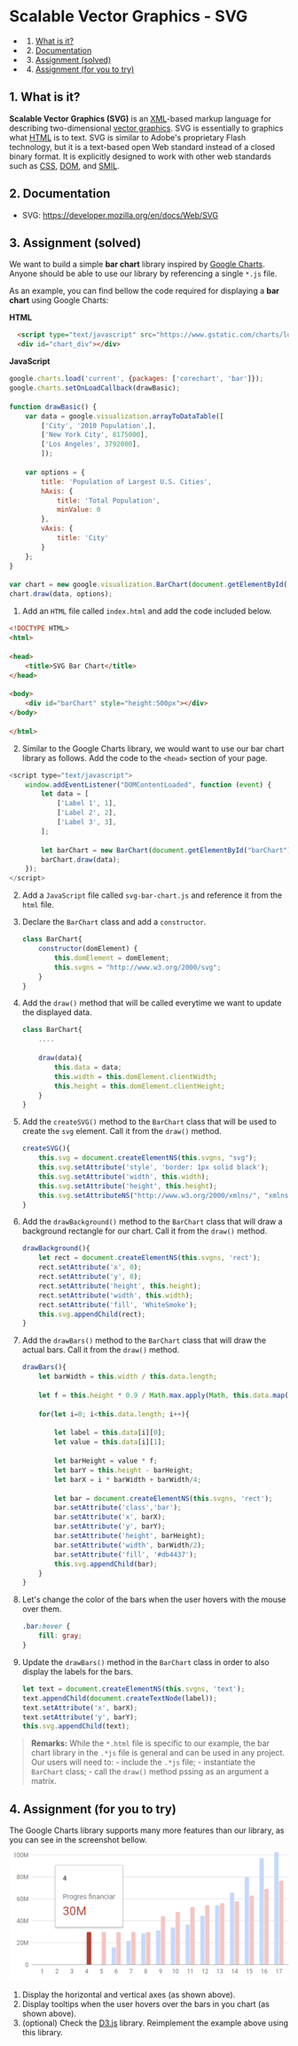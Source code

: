 # Scalable Vector Graphics - SVG
<!-- vscode-markdown-toc -->
* 1. [What is it?](#Whatisit)
* 2. [Documentation](#Documentation)
* 3. [Assignment (solved)](#Assignmentsolved)
* 4. [Assignment (for you to try)](#Assignmentforyoutotry)

<!-- vscode-markdown-toc-config
	numbering=true
	autoSave=true
	/vscode-markdown-toc-config -->
<!-- /vscode-markdown-toc -->

##  1. <a name='Whatisit'></a>What is it?
**Scalable Vector Graphics (SVG)** is an
[XML](https://developer.mozilla.org/en-US/docs/XML)-based markup language for
describing two-dimensional [vector
graphics](https://en.wikipedia.org/wiki/Vector_graphics). SVG is essentially to
graphics what [HTML](https://developer.mozilla.org/en-US/docs/Web/HTML) is to
text. SVG is similar to Adobe's proprietary Flash technology, but it is a
text-based open Web standard instead of a closed binary format. It is explicitly
designed to work with other web standards such as
[CSS](https://developer.mozilla.org/en-US/docs/CSS),
[DOM](https://developer.mozilla.org/en-US/docs/DOM), and
[SMIL](https://developer.mozilla.org/en-US/docs/Web/SVG/SVG_animation_with_SMIL).

##  2. <a name='Documentation'></a>Documentation

-   SVG: <https://developer.mozilla.org/en/docs/Web/SVG>

##  3. <a name='Assignmentsolved'></a>Assignment (solved)
We want to build a simple **bar chart** library inspired by [Google Charts](https://developers.google.com/chart/interactive/docs/gallery/barchart). Anyone should be able to use our library by referencing a single `*.js` file. 

As an example, you can find bellow the code required for displaying a **bar chart** using Google Charts:

**HTML**
```HTML
  <script type="text/javascript" src="https://www.gstatic.com/charts/loader.js"></script>
  <div id="chart_div"></div>
```
**JavaScript**
```JavaScript
google.charts.load('current', {packages: ['corechart', 'bar']});
google.charts.setOnLoadCallback(drawBasic);

function drawBasic() {
    var data = google.visualization.arrayToDataTable([
        ['City', '2010 Population',],
        ['New York City', 8175000],
        ['Los Angeles', 3792000],
        ]);

    var options = {
        title: 'Population of Largest U.S. Cities',
        hAxis: {
            title: 'Total Population',
            minValue: 0
        },
        vAxis: {
            title: 'City'
        }
    };
}

var chart = new google.visualization.BarChart(document.getElementById('chart_div'));
chart.draw(data, options);
```

1. Add an `HTML` file called `index.html` and add the code included below.

```HTML
<!DOCTYPE HTML>
<html>

<head>
    <title>SVG Bar Chart</title>
</head>

<body>
    <div id="barChart" style="height:500px"></div>
</body>

</html>
```

2. Similar to the Google Charts library, we would want to use our bar chart library as follows. Add the code to the `<head>` section of your page.

```JavaScript
<script type="text/javascript">
    window.addEventListener("DOMContentLoaded", function (event) {
        let data = [
            ['Label 1', 1],
            ['Label 2', 2],
            ['Label 3', 3],
        ];

        let barChart = new BarChart(document.getElementById("barChart"));
        barChart.draw(data);
    });
</script>
```
2. Add a `JavaScript` file called `svg-bar-chart.js` and reference it from the `html` file.
3. Declare the `BarChart` class and add a `constructor`.
    
    ```JavaScript
    class BarChart{
        constructor(domElement) {
            this.domElement = domElement;
            this.svgns = "http://www.w3.org/2000/svg"; 
        }
    }
    ```
4. Add the `draw()` method that will be called everytime we want to update the displayed data.

    ```JavaScript
    class BarChart{
        ....

        draw(data){
            this.data = data;
            this.width = this.domElement.clientWidth;
            this.height = this.domElement.clientHeight;
        }
    }
    ```
5. Add the `createSVG()` method to the `BarChart` class that will be used to create the `svg` element. Call it from the `draw()` method.

    ```JavaScript
    createSVG(){
        this.svg = document.createElementNS(this.svgns, "svg");
        this.svg.setAttribute('style', 'border: 1px solid black');
        this.svg.setAttribute('width', this.width);
        this.svg.setAttribute('height', this.height);
        this.svg.setAttributeNS("http://www.w3.org/2000/xmlns/", "xmlns:xlink", "http://www.w3.org/1999/xlink");
    }
    ```
6. Add the `drawBackground()` method to the `BarChart` class that will draw a background rectangle for our chart. Call it from the `draw()` method.

    ```JavaScript
    drawBackground(){
        let rect = document.createElementNS(this.svgns, 'rect');
        rect.setAttribute('x', 0);
        rect.setAttribute('y', 0);
        rect.setAttribute('height', this.height);
        rect.setAttribute('width', this.width);
        rect.setAttribute('fill', 'WhiteSmoke');
        this.svg.appendChild(rect);
    }
    ```
7. Add the `drawBars()` method to the `BarChart` class that will draw the actual bars. Call it from the `draw()` method.

    ```JavaScript
    drawBars(){
        let barWidth = this.width / this.data.length;

        let f = this.height * 0.9 / Math.max.apply(Math, this.data.map(x=>x[1]));

        for(let i=0; i<this.data.length; i++){

            let label = this.data[i][0];
            let value = this.data[i][1];

            let barHeight = value * f;
            let barY = this.height - barHeight;
            let barX = i * barWidth + barWidth/4;

            let bar = document.createElementNS(this.svgns, 'rect');
            bar.setAttribute('class','bar');
            bar.setAttribute('x', barX);
            bar.setAttribute('y', barY);
            bar.setAttribute('height', barHeight);
            bar.setAttribute('width', barWidth/2);
            bar.setAttribute('fill', '#db4437');
            this.svg.appendChild(bar); 
        }
    }
    ```

9. Let's change the color of the bars when the user hovers with the mouse over them.

    ```CSS
    .bar:hover {
        fill: gray;
    }
    ```

8. Update the `drawBars()` method in the `BarChart` class in order to also display the labels for the bars.

    ```JavaScript
    let text = document.createElementNS(this.svgns, 'text');
    text.appendChild(document.createTextNode(label));
    text.setAttribute('x', barX);
    text.setAttribute('y', barY);
    this.svg.appendChild(text);
    ```
>**Remarks:** While the `*.html` file is specific to our example, the bar chart library in the `.*js` file is general and can be used in any project. Our users will need to: 
    - include the `.*js` file;
    - instantiate the `BarChart` class;
    - call the `draw()` method pssing as an argument a matrix.

##  4. <a name='Assignmentforyoutotry'></a>Assignment (for you to try)
The Google Charts library supports many more features than our library, as you can see in the screenshot bellow. 

![Google Charts](media/google-charts.png)

1. Display the horizontal and vertical axes (as shown above).
2. Display tooltips when the user hovers over the bars in you chart (as shown above).
3. (optional) Check the [D3.js](https://d3js.org/) library. Reimplement the example above using this library.